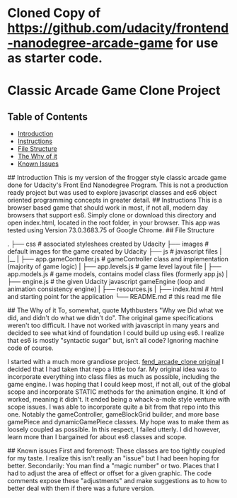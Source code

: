 # Cloned Copy of https://github.com/udacity/frontend-nanodegree-arcade-game for use as starter code.

# Classic Arcade Game Clone Project

## Table of Contents
- [Introduction](#intro)
- [Instructions](#instructions)
- [File Structure](#file_structure)
- [The Why of it](#why)
- [Known Issues](#issues)


<a name="intro"/>
## Introduction
This is my version of the frogger style classic arcade game done for Udacity's Front End Nanodegree Program.
This is not a production ready project but was used to explore javascript classes and es6 object oriented programming concepts in greater detail.


<a name="instructions"/>
## Instructions
This is a browser based game that should work in most, if not all, modern day browsers that support es6.
Simply clone or download this directory and open index.html, located in the root folder, in your browser.
This app was tested using Version 73.0.3683.75 of Google Chrome.


<a name="file_structure"/>
## File Structure

.
├── css                             # associated styleshees created by Udacity
├── images                          # default images for the game created by Udacity
├── js                              # javascript files
|    |__
|      ├── app.gameController.js   # gameController class and implementation (majority of game logic)
|      ├── app.levels.js           # game level layout file
|      ├── app.models.js           # game models, contains model class files (formerly app.js)
|      ├── engine.js               # the given Udacity javascript gameEngine (loop and animation consistency engine)
|      ├── resources.js
|
├── index.html                      # html and starting point for the application
└── README.md                       # this read me file


<a name="why"/>
## The Why of it
To, somewhat, quote Mythbusters "Why we Did what we did, and didn't do what we didn't do".
The original game specifications weren't too difficult. I have not worked with javascript in many years and decided to
see what kind of foundation I could build up using es6. I realize that es6 is mostly "syntactic sugar" but, isn't all code? Ignoring machine code of course.

I started with a much more grandiose project. [fend_arcade_clone original](https://github.com/TomTheToad/fend_arcade_game)
I decided that I had taken that repo a little too far. My original idea was to incorporate everything into class files as much as possible, including the game engine. I was hoping that I could keep most, if not all, out of the global scope and incorporate STATIC methods for the animation engine. It kind of worked, meaning it didn't. It ended being a whack-a-mole style venture with scope issues. I was able to incorporate quite a bit from that repo into this one. Notably the gameController, gameBlockGrid builder, and more base gamePiece and dynamicGamePiece classes. My hope was to make them as loosely coupled as possible. In this respect, I failed utterly. I did however, learn more than I bargained for about es6 classes and scope.


<a name="issues"/>
## Known issues
First and foremost: These classes are too tightly coupled for my taste. I realize this isn't really an "issue" but I had been hoping for better. Secondarily: You man find a "magic number" or two. Places that I had to adjust the area of effect or offset for a given graphic. The code comments expose these "adjustments" and make suggestions as to how to better deal with them if there was a future version.